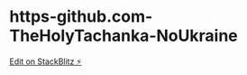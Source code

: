 # https-github.com-TheHolyTachanka-NoUkraine

[Edit on StackBlitz ⚡️](https://stackblitz.com/edit/web-platform-mqtzjj)